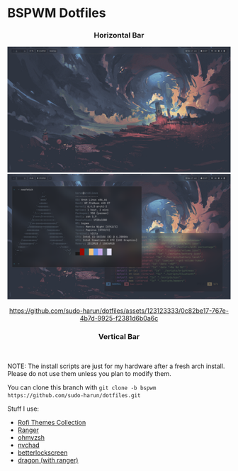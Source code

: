 <h1>BSPWM Dotfiles</h1>

<div align="center">
  <h3>Horizontal Bar</h3>
  <img src="./images/screenshot1.png">
  <img src="./images/screenshot2.png">
  

https://github.com/sudo-harun/dotfiles/assets/123123333/0c82be17-767e-4b7d-9925-f2381d6b0a6c


  <h3>Vertical Bar</h3>
  
</div><br>

NOTE: The install scripts are just for my hardware after a fresh arch install. Please do not use them unless you plan to modify them.<br>

You can clone this branch with
`git clone -b bspwm https://github.com/sudo-harun/dotfiles.git`

Stuff I use:
<ul>
  <li><a href="https://github.com/adi1090x/rofi">Rofi Themes Collection</a></li>
  <li><a href="https://github.com/ranger/ranger">Ranger</a></li>
  <li><a href="https://github.com/ohmyzsh/ohmyzsh">ohmyzsh</a></li>
  <li><a href="https://nvchad.com">nvchad</a></li>
  <li><a href="https://github.com/betterlockscreen/betterlockscreen">betterlockscreen</a></li>
  <li><a href="https://github.com/mwh/dragon">dragon (with ranger)</a></li>
</ul>
